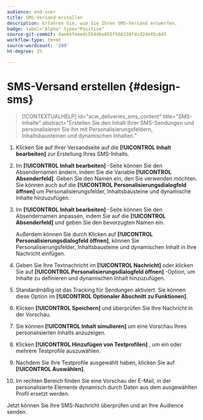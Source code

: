 ```yaml
---
audience: end-user
title: SMS-Versand erstellen
description: Erfahren Sie, wie Sie Ihren SMS-Versand entwerfen.
badge: label="Alpha" type="Positive"
source-git-commit: 4ae66feeedc554d6e055f566338fdcd2de45c6d3
workflow-type: tm+mt
source-wordcount: '249'
ht-degree: 2%

---
```


# SMS-Versand erstellen {#design-sms}

>[!CONTEXTUALHELP]
>id="acw_deliveries_sms_content"
>title="SMS-Inhalte"
>abstract="Erstellen Sie den Inhalt Ihrer SMS-Sendungen und personalisieren Sie ihn mit Personalisierungsfeldern, Inhaltsbausteinen und dynamischen Inhalten."

1. Klicken Sie auf Ihrer Versandseite auf die **[!UICONTROL Inhalt bearbeiten]** zur Erstellung Ihres SMS-Inhalts.

1. Im **[!UICONTROL Inhalt bearbeiten]** -Seite können Sie den Absendernamen ändern, indem Sie die Variable **[!UICONTROL Absenderfeld]**. Geben Sie den Namen ein, den Sie verwenden möchten. Sie können auch auf die **[!UICONTROL Personalisierungsdialogfeld öffnen]** um Personalisierungsfelder, Inhaltsbausteine und dynamische Inhalte hinzuzufügen.

1. Im **[!UICONTROL Inhalt bearbeiten]** -Seite können Sie den Absendernamen anpassen, indem Sie auf die **[!UICONTROL Absenderfeld]** und geben Sie den bevorzugten Namen ein.

   Außerdem können Sie durch Klicken auf **[!UICONTROL Personalisierungsdialogfeld öffnen]**, können Sie Personalisierungsfelder, Inhaltsbausteine und dynamischen Inhalt in Ihre Nachricht einfügen.

1. Geben Sie Ihre Textnachricht im **[!UICONTROL Nachricht]** oder klicken Sie auf **[!UICONTROL Personalisierungsdialogfeld öffnen]** -Option, um Inhalte zu definieren und dynamischen Inhalt hinzuzufügen.

1. Standardmäßig ist das Tracking für Sendungen aktiviert. Sie können diese Option im **[!UICONTROL Optionaler Abschnitt zu Funktionen]**.

1. Klicken **[!UICONTROL Speichern]** und überprüfen Sie Ihre Nachricht in der Vorschau.

1. Sie können **[!UICONTROL Inhalt simulieren]** um eine Vorschau Ihres personalisierten Inhalts anzuzeigen.

1. Klicken **[!UICONTROL Hinzufügen von Testprofilen]** , um ein oder mehrere Testprofile auszuwählen.

1. Nachdem Sie Ihre Testprofile ausgewählt haben, klicken Sie auf **[!UICONTROL Auswählen]**.

1. Im rechten Bereich finden Sie eine Vorschau der E-Mail, in der personalisierte Elemente dynamisch durch Daten aus dem ausgewählten Profil ersetzt werden.

Jetzt können Sie Ihre SMS-Nachricht überprüfen und an Ihre Audience senden.
